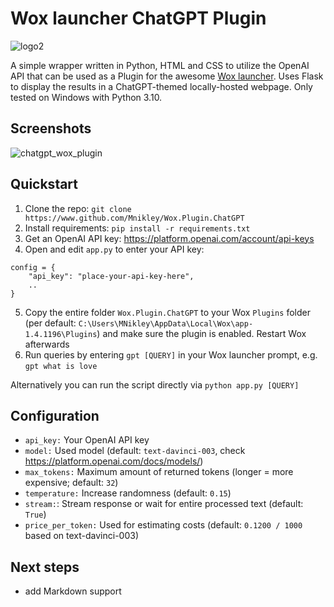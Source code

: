 # Wox launcher ChatGPT Plugin
![logo2](https://user-images.githubusercontent.com/75040444/221229322-f9f4ad07-befb-46aa-b442-720c2ac5e6ca.jpeg)

A simple wrapper written in Python, HTML and CSS to utilize the OpenAI API that can be used as a Plugin for the awesome [Wox launcher](https://github.com/Wox-launcher/Wox). Uses Flask to display the results in a ChatGPT-themed locally-hosted webpage. Only tested on Windows with Python 3.10.

## Screenshots
![chatgpt_wox_plugin](https://user-images.githubusercontent.com/75040444/221225355-8c28b5bc-f390-4bcf-905d-fec023554623.gif)

## Quickstart
 1. Clone the repo: `git clone https://www.github.com/Mnikley/Wox.Plugin.ChatGPT`
 2. Install requirements: `pip install -r requirements.txt`
 3. Get an OpenAI API key: https://platform.openai.com/account/api-keys
 4. Open and edit `app.py` to enter your API key:
   ```
   config = {
       "api_key": "place-your-api-key-here",
       ..
   }
   ```
 5. Copy the entire folder `Wox.Plugin.ChatGPT` to your Wox `Plugins` folder (per default: `C:\Users\MNikley\AppData\Local\Wox\app-1.4.1196\Plugins`) and make sure the plugin is enabled. Restart Wox afterwards
 6. Run queries by entering `gpt [QUERY]` in your Wox launcher prompt, e.g. `gpt what is love`

Alternatively you can run the script directly via `python app.py [QUERY]`

## Configuration
 - `api_key:` Your OpenAI API key
 - `model:` Used model (default: `text-davinci-003`, check https://platform.openai.com/docs/models/)
 - `max_tokens:` Maximum amount of returned tokens (longer = more expensive; default: `32`)
 - `temperature:` Increase randomness (default: `0.15`)
 - `stream:`: Stream response or wait for entire processed text (default: `True`)
 - `price_per_token:` Used for estimating costs (default: `0.1200 / 1000` based on text-davinci-003)

## Next steps
- add Markdown support
